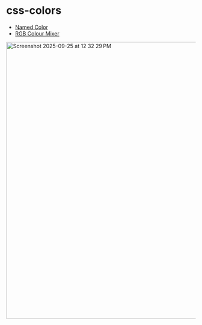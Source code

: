 # css-colors

- [Named Color](https://developer.mozilla.org/en-US/docs/Web/CSS/named-color)
- [RGB Colour Mixer](https://www.csfieldguide.org.nz/en/interactives/rgb-mixer/)



<img width="888" height="736" alt="Screenshot 2025-09-25 at 12 32 29 PM" src="https://github.com/user-attachments/assets/46fbf36f-2a3b-4792-bc6e-e224bf1c4dab" />
